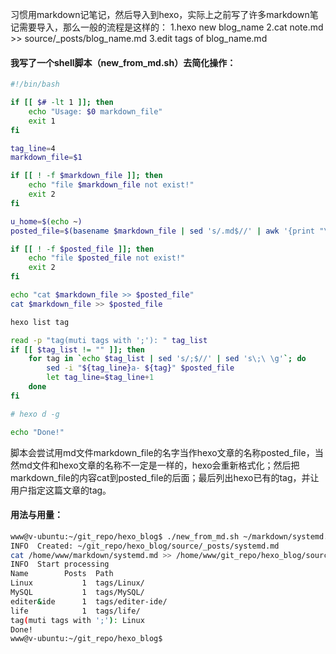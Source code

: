 习惯用markdown记笔记，然后导入到hexo，实际上之前写了许多markdown笔记需要导入，那么一般的流程是这样的：
1.hexo new blog_name
2.cat note.md >> source/_posts/blog_name.md
3.edit tags of blog_name.md
#### 我写了一个shell脚本（new_from_md.sh）去简化操作：
```bash
#!/bin/bash

if [[ $# -lt 1 ]]; then
	echo "Usage: $0 markdown_file"
	exit 1
fi

tag_line=4
markdown_file=$1

if [[ ! -f $markdown_file ]]; then
	echo "file $markdown_file not exist!"
	exit 2
fi

u_home=$(echo ~)
posted_file=$(basename $markdown_file | sed 's/.md$//' | awk '{print "\""$0"\""}' | xargs hexo new | tee /dev/stderr | awk '{print $NF}' | sed 's@^~@'"${u_home}"'@')

if [[ ! -f $posted_file ]]; then
	echo "file $posted_file not exist!"
	exit 2
fi

echo "cat $markdown_file >> $posted_file"
cat $markdown_file >> $posted_file

hexo list tag

read -p "tag(muti tags with ';'): " tag_list
if [[ $tag_list != "" ]]; then
	for tag in `echo $tag_list | sed 's/;$//' | sed 's\;\ \g'`; do
		sed -i "${tag_line}a- ${tag}" $posted_file
		let tag_line=$tag_line+1
	done
fi

# hexo d -g

echo "Done!"
```
脚本会尝试用md文件markdown_file的名字当作hexo文章的名称posted_file，当然md文件和hexo文章的名称不一定是一样的，hexo会重新格式化；然后把markdown_file的内容cat到posted_file的后面；最后列出hexo已有的tag，并让用户指定这篇文章的tag。
#### 用法与用量：
```bash
www@v-ubuntu:~/git_repo/hexo_blog$ ./new_from_md.sh ~/markdown/systemd.md
INFO  Created: ~/git_repo/hexo_blog/source/_posts/systemd.md
cat /home/www/markdown/systemd.md >> /home/www/git_repo/hexo_blog/source/_posts/systemd.md
INFO  Start processing
Name        Posts  Path
Linux           1  tags/Linux/
MySQL           1  tags/MySQL/
editer&ide      1  tags/editer-ide/
life            1  tags/life/
tag(muti tags with ';'): Linux
Done!
www@v-ubuntu:~/git_repo/hexo_blog$
```